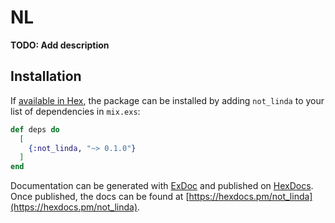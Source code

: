 # NL

**TODO: Add description**

## Installation

If [available in Hex](https://hex.pm/docs/publish), the package can be installed
by adding `not_linda` to your list of dependencies in `mix.exs`:

```elixir
def deps do
  [
    {:not_linda, "~> 0.1.0"}
  ]
end
```

Documentation can be generated with [ExDoc](https://github.com/elixir-lang/ex_doc)
and published on [HexDocs](https://hexdocs.pm). Once published, the docs can
be found at [https://hexdocs.pm/not_linda](https://hexdocs.pm/not_linda).

